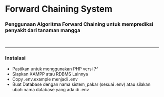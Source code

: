 # Forward Chaining System

### Penggunaan Algoritma Forward Chaining untuk memprediksi penyakit dari tanaman mangga

<br>
<hr>

### Instalasi

- Pastikan untuk menggunakan PHP versi 7^
- Siapkan XAMPP atau RDBMS Lainnya
- Copy .env.example menjadi .env
- Buat Database dengan nama sistem_pakar (sesuai .env) atau silakan ubah nama database yang ada di .env 
